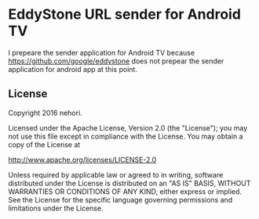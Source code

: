 # EddyStone URL sender for Android TV #

I prepeare the sender application for Android TV
because https://github.com/google/eddystone does not prepear
the sender application for android app at this point.

## License ##

Copyright 2016 nehori.

Licensed under the Apache License, Version 2.0 (the "License");
you may not use this file except in compliance with the License.
You may obtain a copy of the License at

http://www.apache.org/licenses/LICENSE-2.0

Unless required by applicable law or agreed to in writing, software
distributed under the License is distributed on an "AS IS" BASIS,
WITHOUT WARRANTIES OR CONDITIONS OF ANY KIND, either express or implied.
See the License for the specific language governing permissions and
limitations under the License.

